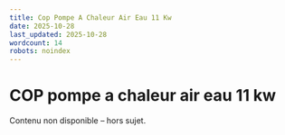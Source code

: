 ```yaml
---
title: Cop Pompe A Chaleur Air Eau 11 Kw
date: 2025-10-28
last_updated: 2025-10-28
wordcount: 14
robots: noindex
---
```


# COP pompe a chaleur air eau 11 kw

Contenu non disponible – hors sujet.